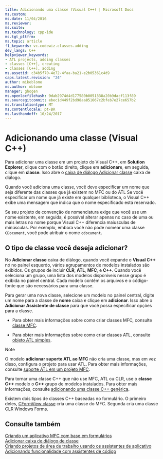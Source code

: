 ```yaml
---
title: Adicionando uma classe (Visual C++) | Microsoft Docs
ms.custom: 
ms.date: 11/04/2016
ms.reviewer: 
ms.suite: 
ms.technology: cpp-ide
ms.tgt_pltfrm: 
ms.topic: article
f1_keywords: vc.codewiz.classes.adding
dev_langs: C++
helpviewer_keywords:
- ATL projects, adding classes
- classes [C++], creating
- classes [C++], adding
ms.assetid: c34b5f70-4e72-4faa-ba21-e2b05361c4d9
caps.latest.revision: "24"
author: mikeblome
ms.author: mblome
manager: ghogen
ms.openlocfilehash: 9dab2974d4d177580b0051338a20b9dacf113f89
ms.sourcegitcommit: ebec1d449f2bd98aa851667c2bfeb7e27ce657b2
ms.translationtype: MT
ms.contentlocale: pt-BR
ms.lasthandoff: 10/24/2017
---
```

# <a name="adding-a-class-visual-c"></a>Adicionando uma classe (Visual C++)
Para adicionar uma classe em um projeto do Visual C++, em **Solution Explorer**, clique com o botão direito, clique em **adicionar**e, em seguida, clique em **classe**. Isso abre o [caixa de diálogo Adicionar classe](../ide/add-class-dialog-box.md) caixa de diálogo.  
  
 Quando você adiciona uma classe, você deve especificar um nome que seja diferente das classes que já existem no MFC ou do ATL Se você especificar um nome que já existe em qualquer biblioteca, o Visual C++ exibe uma mensagem que indica que o nome especificado está reservado.  
  
 Se seu projeto de convenção de nomenclatura exige que você use um nome existente, em seguida, é possível alterar apenas no caso de uma ou mais letras no nome porque Visual C++ diferencia maiusculas de minúsculas. Por exemplo, embora você não pode nomear uma classe `CDocument`, você pode atribuir o nome `cdocument`.  
  
## <a name="what-kind-of-class-do-you-want-to-add"></a>O tipo de classe você deseja adicionar?  
 No **Adicionar classe** caixa de diálogo, quando você expande o **Visual C++** nó no painel esquerdo, vários agrupamentos de modelos instalados são exibidos. Os grupos de incluir **CLR**, **ATL**, **MFC**, e **C++**. Quando você seleciona um grupo, uma lista dos modelos disponíveis nesse grupo é exibida no painel central. Cada modelo contém os arquivos e o código-fonte que são necessários para uma classe.  
  
 Para gerar uma nova classe, selecione um modelo no painel central, digite um nome para a classe de **nome** caixa e clique em **adicionar**. Isso abre o **Adicionar Assistente de classe** para que você possa especificar opções para a classe.  
  
-   Para obter mais informações sobre como criar classes MFC, consulte [classe MFC](../mfc/reference/adding-an-mfc-class.md).  
  
-   Para obter mais informações sobre como criar classes ATL, consulte [objeto ATL simples](../atl/reference/adding-an-atl-simple-object.md).  
  
> [!NOTE]
>  O modelo **adicionar suporte ATL ao MFC** não cria uma classe, mas em vez disso, configura o projeto para usar ATL. Para obter mais informações, consulte [suporte ATL em um projeto MFC](../mfc/reference/adding-atl-support-to-your-mfc-project.md).  
  
 Para tornar uma classe C++ que não use MFC, ATL ou CLR, use o **classe C++** modelo o **C++** grupo de modelos instalados. Para obter mais informações, consulte [adicionando uma classe C++ genérica](../ide/adding-a-generic-cpp-class.md).  
  
 Existem dois tipos de classes C++ baseadas no formulário. O primeiro deles, [CFormView classe](../mfc/reference/cformview-class.md) cria uma classe do MFC. Segunda cria uma classe CLR Windows Forms.  
  
## <a name="see-also"></a>Consulte também  
 [Criando um aplicativo MFC com base em formulários](../mfc/reference/creating-a-forms-based-mfc-application.md)   
 [Adicionar caixa de diálogo de classe](../ide/add-class-dialog-box.md)   
 [Criando projetos de área de trabalho usando os assistentes de aplicativo](../ide/creating-desktop-projects-by-using-application-wizards.md)   
 [Adicionando funcionalidade com assistentes de código](../ide/adding-functionality-with-code-wizards-cpp.md)